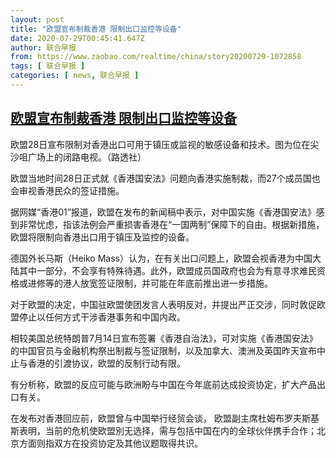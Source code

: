 ```yaml
---
layout: post
title: "欧盟宣布制裁香港 限制出口监控等设备"
date: 2020-07-29T00:45:41.647Z
author: 联合早报
from: https://www.zaobao.com/realtime/china/story20200729-1072858
tags: [ 联合早报 ]
categories: [ news, 联合早报 ]
---
```

<!--1596007860000-->
[欧盟宣布制裁香港 限制出口监控等设备](https://www.zaobao.com/realtime/china/story20200729-1072858)
------

<div>
<div class="figure-media"><img class="img-fluid lazyload" data-src="https://www.zaobao.com.sg/sites/default/files/styles/article_large_full/public/images/202007/20200729/file7bn463bln8w1fnhczl6i_1.jpg?itok=lYw43ppa" title="欧盟28日宣布限制对香港出口可用于镇压或监视的敏感设备和技术。图为位在尖沙咀广场上的闭路电视。（路透社）" alt src="https://www.zaobao.com.sg/sites/default/files/styles/article_large_full/public/images/202007/20200729/file7bn463bln8w1fnhczl6i_1.jpg?itok=lYw43ppa" referrerpolicy="no-referrer"></div><figcaption>欧盟28日宣布限制对香港出口可用于镇压或监视的敏感设备和技术。图为位在尖沙咀广场上的闭路电视。（路透社）</figcaption><p>欧盟当地时间28日正式就《香港国安法》问题向香港实施制裁，而27个成员国也会审视香港民众的签证措施。</p><p>据网媒“香港01”报道，欧盟在发布的新闻稿中表示，对中国实施《香港国安法》感到非常忧虑，指该法例会严重损害香港在“一国两制”保障下的自由。根据新措施，欧盟将限制向香港出口用于镇压及监控的设备。</p><p>德国外长马斯（Heiko Mass）认为，在有关出口问题上，欧盟会视香港为中国大陆其中一部分，不会享有特殊待遇。此外，欧盟成员国政府也会为有意寻求难民资格或进修等的港人放宽签证限制，并可能在年底前推出进一步措施。</p><section id="imu"><div id="dfp-ad-imu1-wrapper" class="dfp-tag-wrapper"><div id="dfp-ad-imu1" class="dfp-tag-wrapper"></div></div></section><p>对于欧盟的决定，中国驻欧盟使团发言人表明反对，并提出严正交涉，同时敦促欧盟停止以任何方式干涉香港事务和中国内政。</p><p>相较美国总统特朗普7月14日宣布签署《香港自治法》，可对实施《香港国安法》的中国官员与金融机构祭出制裁与签证限制，以及加拿大、澳洲及英国昨天宣布中止与香港的引渡协议，欧盟的反制行动有限。</p><p>有分析称，欧盟的反应可能与欧洲盼与中国在今年底前达成投资协定，扩大产品出口有关。</p><p>在发布对香港回应前，欧盟曾与中国举行经贸会谈， 欧盟副主席杜姆布罗夫斯基斯表明，当前的危机使欧盟別无选择，需与包括中国在内的全球伙伴携手合作；北京方面则指双方在投资协定及其他议题取得共识。</p><div id="innity-in-post"></div><div id="dfp-ad-midarticlespecial-wrapper" class="dfp-tag-wrapper"><div id="dfp-ad-midarticlespecial" class="dfp-tag-wrapper"></div></div>
</div>
